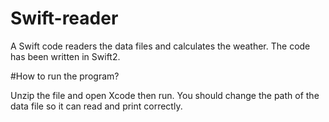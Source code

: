 # Swift-reader
A Swift code readers the data files and calculates the weather. The code has been written in Swift2.  

#How to run the program? 

Unzip the file and open Xcode then run. You should change the path of the data file so it can read and print correctly.
